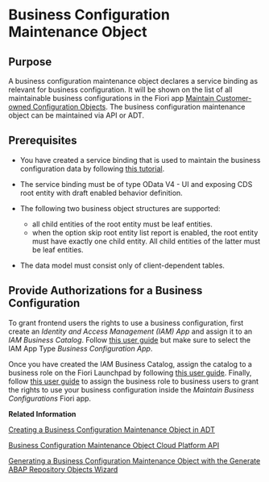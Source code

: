 <!-- loio61159c4dc45b45619b46b4620615c357 -->

# Business Configuration Maintenance Object



<a name="loio61159c4dc45b45619b46b4620615c357__section_ugh_txt_4sb"/>

## Purpose

A business configuration maintenance object declares a service binding as relevant for business configuration. It will be shown on the list of all maintainable business configurations in the Fiori app [Maintain Customer-owned Configuration Objects](maintain-customer-owned-configuration-objects-889b616.md). The business configuration maintenance object can be maintained via API or ADT.



<a name="loio61159c4dc45b45619b46b4620615c357__section_ndb_slr_xqb"/>

## Prerequisites

-   You have created a service binding that is used to maintain the business configuration data by following [this tutorial](https://developers.sap.com/mission.abap-dev-factory-calendar.html).

-   The service binding must be of type OData V4 - UI and exposing CDS root entity with draft enabled behavior definition.

-   The following two business object structures are supported:

    -   all child entities of the root entity must be leaf entities.
    -   when the option skip root entity list report is enabled, the root entity must have exactly one child entity. All child entities of the latter must be leaf entities.

-   The data model must consist only of client-dependent tables.




<a name="loio61159c4dc45b45619b46b4620615c357__section_ejg_zlr_xqb"/>

## Provide Authorizations for a Business Configuration

To grant frontend users the rights to use a business configuration, first create an *Identity and Access Management \(IAM\) App* and assign it to an *IAM Business Catalog*. Follow [this user guide](https://help.sap.com/viewer/5371047f1273405bb46725a417f95433/Cloud/en-US/032faaf4f9184484ba9295c81756e831.html) but make sure to select the IAM App Type *Business Configuration App*.

Once you have created the IAM Business Catalog, assign the catalog to a business role on the Fiori Launchpad by following [this user guide](https://help.sap.com/viewer/65de2977205c403bbc107264b8eccf4b/Cloud/en-US/8980ad05330b4585ab96a8e09cef4688.html). Finally, follow [this user guide](https://help.sap.com/viewer/65de2977205c403bbc107264b8eccf4b/Cloud/en-US/e40e710321c74f28916affa9ae984bce.html) to assign the business role to business users to grant the rights to use your business configuration inside the *Maintain Business Configurations* Fiori app.

**Related Information**  


[Creating a Business Configuration Maintenance Object in ADT](creating-a-business-configuration-maintenance-object-in-adt-1196530.md "Find out how to create a business configuration maintenance object using the ABAP Development Tools (ADT).")

[Business Configuration Maintenance Object Cloud Platform API](business-configuration-maintenance-object-cloud-platform-api-508d406.md "Use the ABAP API mbc_cp_api to create, update, delete, and read business configuration maintenance objects.")

[Generating a Business Configuration Maintenance Object with the Generate ABAP Repository Objects Wizard](../50-administration-and-ops/generating-a-business-configuration-maintenance-object-with-the-generate-abap-repositor-047e01c.md "You can create a business configuration maintenance object together with all related development objects on the basis of a database table by using the Generate ABAP Repository Objects Wizard.")


